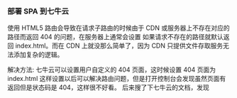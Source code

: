 ### 部署 SPA 到七牛云

使用 HTML5 路由会导致在请求子路由的时候由于 CDN 或服务器上不存在对应的路径而返回 404 的问题，在服务器上通常会设置
如果请求不存在的路径就默认返回 index.html。而在 CDN 上就没那么简单了，因为 CDN 只提供文件存取服务无法添加复杂的逻辑。

解决方法:
七牛云可以设置用户自定义的 404 页面，这时候设置 404 页面为 index.html
这样设置以后可以解决路由问题，但是打开控制台会发现虽然页面有返回但是状态码是 404，这样很不好看。
后来搜了下七牛云的文档，发现
